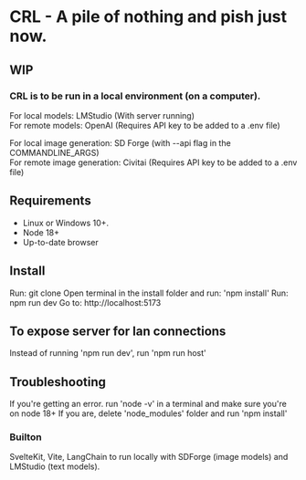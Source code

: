 # CRL - A pile of nothing and pish just now. 
## WIP

### CRL is to be run in a local environment (on a computer).

For local models: LMStudio (With server running)<br/>
For remote models: OpenAI (Requires API key to be added to a .env file)

For local image generation: SD Forge (with --api flag in the COMMANDLINE_ARGS)<br/>
For remote image generation: Civitai (Requires API key to be added to a .env file)

## Requirements
- Linux or Windows 10+.
- Node 18+
- Up-to-date browser

## Install

Run: git clone 
Open terminal in the install folder and run: 'npm install'
Run: npm run dev
Go to: http://localhost:5173

## To expose server for lan connections
Instead of running 'npm run dev', run 'npm run host'

## Troubleshooting
If you're getting an error. run 'node -v' in a terminal and make sure you're on node 18+
If you are, delete 'node_modules' folder and run 'npm install'

### Builton
SvelteKit, Vite, LangChain to run locally with SDForge (image models) and LMStudio (text models).
